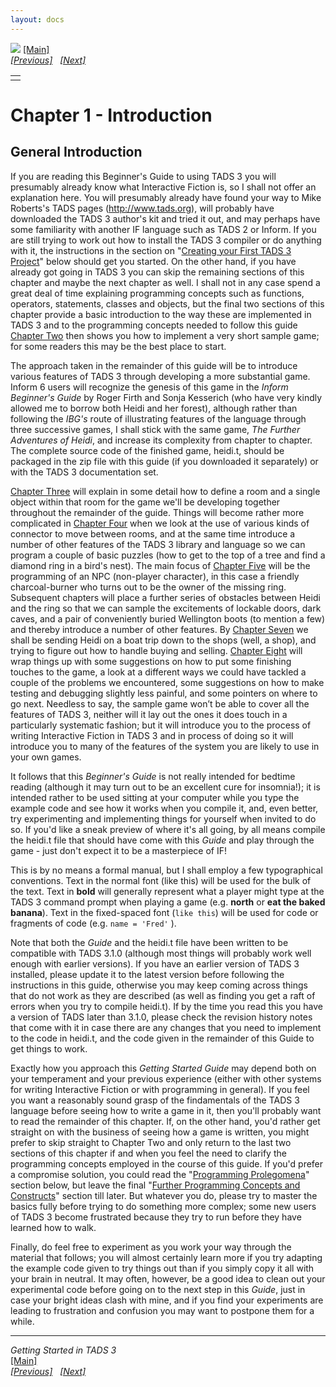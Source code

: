 ```yaml
---
layout: docs
---
```



[<img src="topbar.jpg" data-border="0" />](index.html)
[\[Main\]](index.html)  
*[\[Previous\]](newchapterwithtext.html)
  [\[Next\]](creatingyourfirsttads3project.html)*

|     |
|:----|
|     |

  

# Chapter 1 - Introduction

## General Introduction

If you are reading this Beginner's Guide to using TADS 3 you will
presumably already know what Interactive Fiction is, so I shall not
offer an explanation here. You will presumably already have found your
way to Mike Roberts's TADS pages
(<a href="%20http://www.tads.org" target="_top">http://www.tads.org</a>),
will probably have downloaded the TADS 3 author's kit and tried it out,
and may perhaps have some familiarity with another IF language such as
TADS 2 or Inform. If you are still trying to work out how to install the
TADS 3 compiler or do anything with it, the instructions in the section
on "[Creating your First TADS 3
Project](creatingyourfirsttads3project.html)" below should get you
started. On the other hand, if you have already got going in TADS 3 you
can skip the remaining sections of this chapter and maybe the next
chapter as well. I shall not in any case spend a great deal of time
explaining programming concepts such as functions, operators,
statements, classes and objects, but the final two sections of this
chapter provide a basic introduction to the way these are implemented in
TADS 3 and to the programming concepts needed to follow this guide
[Chapter Two](chapter2.html) then shows you how to implement a very short
sample game; for some readers this may be the best place to start.

The approach taken in the remainder of this guide will be to introduce
various features of TADS 3 through developing a more substantial game.
Inform 6 users will recognize the genesis of this game in the *Inform
Beginner's Guide* by Roger Firth and Sonja Kesserich (who have very
kindly allowed me to borrow both Heidi and her forest), although rather
than following the *IBG's* route of illustrating features of the
language through three successive games, I shall stick with the same
game, *The Further Adventures of Heidi*, and increase its complexity
from chapter to chapter. The complete source code of the finished game,
heidi.t, should be packaged in the zip file with this guide (if you
downloaded it separately) or with the TADS 3 documentation set.

[Chapter Three](startinganewgame.html) will explain in some detail how to
define a room and a single object within that room for the game we'll be
developing together throughout the remainder of the guide. Things will
become rather more complicated in [Chapter Four](basictravel.html) when
we look at the use of various kinds of connector to move between rooms,
and at the same time introduce a number of other features of the TADS 3
library and language so we can program a couple of basic puzzles (how to
get to the top of a tree and find a diamond ring in a bird's nest). The
main focus of [Chapter Five](settingthescene.html) will be the
programming of an NPC (non-player character), in this case a friendly
charcoal-burner who turns out to be the owner of the missing ring.
Subsequent chapters will place a further series of obstacles between
Heidi and the ring so that we can sample the excitements of lockable
doors, dark caves, and a pair of conveniently buried Wellington boots
(to mention a few) and thereby introduce a number of other features. By
[Chapter Seven](lettherebelight.html) we shall be sending Heidi on a boat
trip down to the shops (well, a shop), and trying to figure out how to
handle buying and selling. [Chapter Eight](fillinginsomegaps.html) will
wrap things up with some suggestions on how to put some finishing
touches to the game, a look at a different ways we could have tackled a
couple of the problems we encountered, some suggestions on how to make
testing and debugging slightly less painful, and some pointers on where
to go next. Needless to say, the sample game won’t be able to cover all
the features of TADS 3, neither will it lay out the ones it does touch
in a particularly systematic fashion; but it will introduce you to the
process of writing Interactive Fiction in TADS 3 and in process of doing
so it will introduce you to many of the features of the system you are
likely to use in your own games.

It follows that this *Beginner's Guide* is not really intended for
bedtime reading (although it may turn out to be an excellent cure for
insomnia!); it is intended rather to be used sitting at your computer
while you type the example code and see how it works when you compile
it, and, even better, try experimenting and implementing things for
yourself when invited to do so. If you'd like a sneak preview of where
it's all going, by all means compile the heidi.t file that should have
come with this *Guide* and play through the game - just don't expect it
to be a masterpiece of IF!

This is by no means a formal manual, but I shall employ a few
typographical conventions. Text in the normal font (like this) will be
used for the bulk of the text. Text in **bold** will generally represent
what a player might type at the TADS 3 command prompt when playing a
game (e.g. **north** or **eat the baked banana**). Text in the
fixed-spaced font (`like this`) will be used for code or fragments of
code (e.g. `name = 'Fred'` ).

Note that both the *Guide* and the heidi.t file have been written to be
compatible with TADS 3.1.0 (although most things will probably work well
enough with earlier versions). If you have an earlier version of TADS 3
installed, please update it to the latest version before following the
instructions in this guide, otherwise you may keep coming across things
that do not work as they are described (as well as finding you get a
raft of errors when you try to compile heidi.t). If by the time you read
this you have a version of TADS later than 3.1.0, please check the
revision history notes that come with it in case there are any changes
that you need to implement to the code in heidi.t, and the code given in
the remainder of this Guide to get things to work.

Exactly how you approach this *Getting Started Guide* may depend both on
your temperament and your previous experience (either with other systems
for writing Interactive Fiction or with programming in general). If you
feel you want a reasonably sound grasp of the findamentals of the TADS 3
language before seeing how to write a game in it, then you'll probably
want to read the remainder of this chapter. If, on the other hand, you'd
rather get straight on with the business of seeing how a game is
written, you might prefer to skip straight to Chapter Two and only
return to the last two sections of this chapter if and when you feel the
need to clarify the programming concepts employed in the course of this
guide. If you'd prefer a compromise solution, you could read the
"[Programming Prolegomena](programmingprolegomena.html)" section below,
but leave the final "[Further Programming Concepts and
Constructs](furtherprogramming.html)" section till later. But whatever
you do, please try to master the basics fully before trying to do
something more complex; some new users of TADS 3 become frustrated
because they try to run before they have learned how to walk.

Finally, do feel free to experiment as you work your way through the
material that follows; you will almost certainly learn more if you try
adapting the example code given to try things out than if you simply
copy it all with your brain in neutral. It may often, however, be a good
idea to clean out your experimental code before going on to the next
step in this *Guide*, just in case your bright ideas clash with mine,
and if you find your experiments are leading to frustration and
confusion you may want to postpone them for a while.

------------------------------------------------------------------------

*Getting Started in TADS 3*  
[\[Main\]](index.html)  
*[\[Previous\]](newchapterwithtext.html)
  [\[Next\]](creatingyourfirsttads3project.html)*


